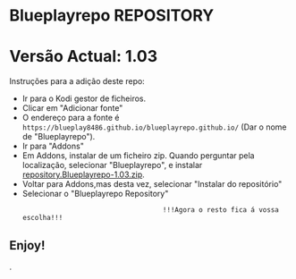 # Blueplayrepo REPOSITORY
# Versão Actual: 1.03

Instruções para a adição deste repo:


<p align="left">
  <ul>
    <li>Ir para o Kodi gestor de ficheiros.</li>
    <li>Clicar em "Adicionar fonte"</li>
    <li>O endereço para a fonte é <code>https://blueplay8486.github.io/blueplayrepo.github.io/</code> (Dar o nome de "Blueplayrepo").</li>
    <li>Ir para "Addons"</li>
    <li>Em Addons, instalar de um ficheiro zip. Quando perguntar pela localização, selecionar "Blueplayrepo", e instalar <a href="repository.blueplayrepo-1.03.zip">repository.Blueplayrepo-1.03.zip</a>.</li>
    <li>Voltar para Addons,mas desta vez, selecionar "Instalar do repositório"</li>
    <li>Selecionar o "Blueplayrepo Repository"</li>
    
                                       !!!Agora o resto fica á vossa escolha!!!
  </ul>
</p>

## Enjoy!

.

